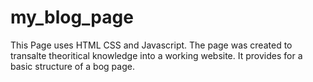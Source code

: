# my_blog_page
This Page uses HTML CSS and Javascript.
The page was created to transalte theoritical knowledge into a working website.
It provides for a basic structure of a bog page.
